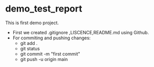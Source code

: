 # demo_test_report
This is first demo project.
- First we created .gitignore ,LISCENCE,README.md using Github.
- For commiting and pushing changes:
    - git add .
    - git status
    - git commit -m "first commit"
    - git push -u origin main
    

